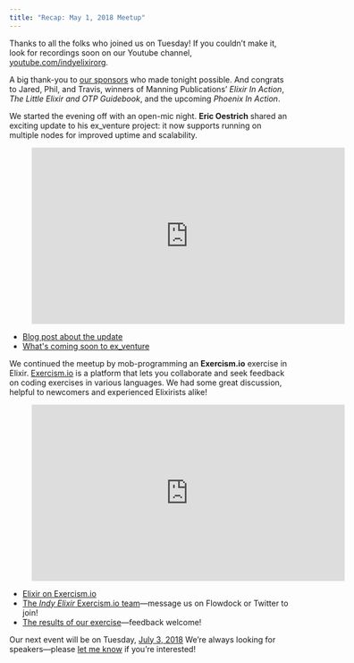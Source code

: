 ```yaml
---
title: "Recap: May 1, 2018 Meetup"
---
```


Thanks to all the folks who joined us on Tuesday! If you couldn’t make it, look for recordings soon on our Youtube channel, [youtube.com/indyelixirorg](https://www.youtube.com/indyelixirorg).

A big thank-you to [our sponsors](https://www.meetup.com/indyelixir/sponsors/) who made tonight possible. And congrats to Jared, Phil, and Travis, winners of Manning Publications’ *Elixir In Action*, *The Little Elixir and OTP Guidebook*, and the upcoming *Phoenix In Action*.

We started the evening off with an open-mic night. **Eric Oestrich** shared an exciting update to his ex_venture project: it now supports running on multiple nodes for improved uptime and scalability.

<figure>
  <div class="FlexVideo">
    <iframe width="560" height="315" src="https://www.youtube.com/embed/rxFlKhWzthw" frameborder="0" allowfullscreen></iframe>
  </div>
</figure>

- [Blog post about the update](https://blog.oestrich.org/2018/04/exventure-updates/)
- [What's coming soon to ex_venture](https://trello.com/b/PFGmFWmu/exventure)

We continued the meetup by mob-programming an **Exercism.io** exercise in Elixir. [Exercism.io](http://exercism.io/) is a platform that lets you collaborate and seek feedback on coding exercises in various languages. We had some great discussion, helpful to newcomers and experienced Elixirists alike!

<figure>
  <div class="FlexVideo">
    <iframe width="560" height="315" src="https://www.youtube.com/embed/Gzjoqb4d538" frameborder="0" allowfullscreen></iframe>
  </div>
</figure>

- [Elixir on Exercism.io](http://exercism.io/languages/elixir/about)
- [The *Indy Elixir* Exercism.io team](http://exercism.io/teams/indyelixir/streams)—message us on Flowdock or Twitter to join!
- [The results of our exercise](http://exercism.io/submissions/771c9ce248b9491c9f5404b607e598a1)—feedback welcome!

Our next event will be on Tuesday, [July 3, 2018](https://www.meetup.com/indyelixir/events/250372114/) We’re always looking for speakers—please [let me know](mailto:hellostevegrossi+indyelixir@gmail.org) if you’re interested!
